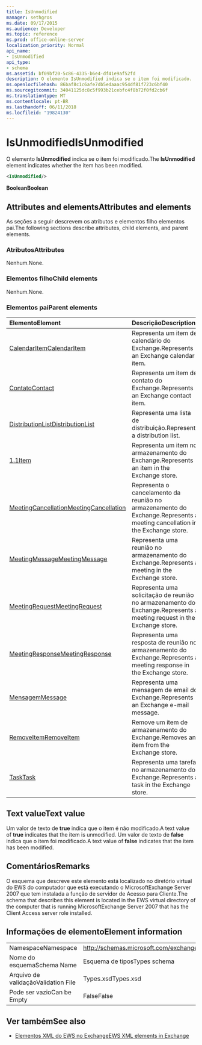 ```yaml
---
title: IsUnmodified
manager: sethgros
ms.date: 09/17/2015
ms.audience: Developer
ms.topic: reference
ms.prod: office-online-server
localization_priority: Normal
api_name:
- IsUnmodified
api_type:
- schema
ms.assetid: bf09bf20-5c86-4335-b6e4-df41e9af52fd
description: O elemento IsUnmodified indica se o item foi modificado.
ms.openlocfilehash: 86baf8c1c6afe7db5edaaac954df81f723c6bf40
ms.sourcegitcommit: 34041125dc8c5f993b21cebfc4f8b72f0fd2cb6f
ms.translationtype: MT
ms.contentlocale: pt-BR
ms.lasthandoff: 06/11/2018
ms.locfileid: "19824130"
---
```

# <a name="isunmodified"></a><span data-ttu-id="e2dcb-103">IsUnmodified</span><span class="sxs-lookup"><span data-stu-id="e2dcb-103">IsUnmodified</span></span>

<span data-ttu-id="e2dcb-104">O elemento **IsUnmodified** indica se o item foi modificado.</span><span class="sxs-lookup"><span data-stu-id="e2dcb-104">The **IsUnmodified** element indicates whether the item has been modified.</span></span> 
  
```xml
<IsUnmodified/>
```

 <span data-ttu-id="e2dcb-105">**Boolean**</span><span class="sxs-lookup"><span data-stu-id="e2dcb-105">**Boolean**</span></span>
## <a name="attributes-and-elements"></a><span data-ttu-id="e2dcb-106">Attributes and elements</span><span class="sxs-lookup"><span data-stu-id="e2dcb-106">Attributes and elements</span></span>

<span data-ttu-id="e2dcb-107">As seções a seguir descrevem os atributos e elementos filho elementos pai.</span><span class="sxs-lookup"><span data-stu-id="e2dcb-107">The following sections describe attributes, child elements, and parent elements.</span></span>
  
### <a name="attributes"></a><span data-ttu-id="e2dcb-108">Atributos</span><span class="sxs-lookup"><span data-stu-id="e2dcb-108">Attributes</span></span>

<span data-ttu-id="e2dcb-109">Nenhum.</span><span class="sxs-lookup"><span data-stu-id="e2dcb-109">None.</span></span>
  
### <a name="child-elements"></a><span data-ttu-id="e2dcb-110">Elementos filho</span><span class="sxs-lookup"><span data-stu-id="e2dcb-110">Child elements</span></span>

<span data-ttu-id="e2dcb-111">Nenhum.</span><span class="sxs-lookup"><span data-stu-id="e2dcb-111">None.</span></span>
  
### <a name="parent-elements"></a><span data-ttu-id="e2dcb-112">Elementos pai</span><span class="sxs-lookup"><span data-stu-id="e2dcb-112">Parent elements</span></span>

|<span data-ttu-id="e2dcb-113">**Elemento**</span><span class="sxs-lookup"><span data-stu-id="e2dcb-113">**Element**</span></span>|<span data-ttu-id="e2dcb-114">**Descrição**</span><span class="sxs-lookup"><span data-stu-id="e2dcb-114">**Description**</span></span>|
|:-----|:-----|
|[<span data-ttu-id="e2dcb-115">CalendarItem</span><span class="sxs-lookup"><span data-stu-id="e2dcb-115">CalendarItem</span></span>](calendaritem.md) <br/> |<span data-ttu-id="e2dcb-116">Representa um item de calendário do Exchange.</span><span class="sxs-lookup"><span data-stu-id="e2dcb-116">Represents an Exchange calendar item.</span></span>  <br/> |
|[<span data-ttu-id="e2dcb-117">Contato</span><span class="sxs-lookup"><span data-stu-id="e2dcb-117">Contact</span></span>](contact.md) <br/> |<span data-ttu-id="e2dcb-118">Representa um item de contato do Exchange.</span><span class="sxs-lookup"><span data-stu-id="e2dcb-118">Represents an Exchange contact item.</span></span>  <br/> |
|[<span data-ttu-id="e2dcb-119">DistributionList</span><span class="sxs-lookup"><span data-stu-id="e2dcb-119">DistributionList</span></span>](distributionlist.md) <br/> |<span data-ttu-id="e2dcb-120">Representa uma lista de distribuição.</span><span class="sxs-lookup"><span data-stu-id="e2dcb-120">Represents a distribution list.</span></span>  <br/> |
|[<span data-ttu-id="e2dcb-121">1.1</span><span class="sxs-lookup"><span data-stu-id="e2dcb-121">Item</span></span>](item.md) <br/> |<span data-ttu-id="e2dcb-122">Representa um item no armazenamento do Exchange.</span><span class="sxs-lookup"><span data-stu-id="e2dcb-122">Represents an item in the Exchange store.</span></span>  <br/> |
|[<span data-ttu-id="e2dcb-123">MeetingCancellation</span><span class="sxs-lookup"><span data-stu-id="e2dcb-123">MeetingCancellation</span></span>](meetingcancellation.md) <br/> |<span data-ttu-id="e2dcb-124">Representa o cancelamento da reunião no armazenamento do Exchange.</span><span class="sxs-lookup"><span data-stu-id="e2dcb-124">Represents a meeting cancellation in the Exchange store.</span></span>  <br/> |
|[<span data-ttu-id="e2dcb-125">MeetingMessage</span><span class="sxs-lookup"><span data-stu-id="e2dcb-125">MeetingMessage</span></span>](meetingmessage.md) <br/> |<span data-ttu-id="e2dcb-126">Representa uma reunião no armazenamento do Exchange.</span><span class="sxs-lookup"><span data-stu-id="e2dcb-126">Represents a meeting in the Exchange store.</span></span>  <br/> |
|[<span data-ttu-id="e2dcb-127">MeetingRequest</span><span class="sxs-lookup"><span data-stu-id="e2dcb-127">MeetingRequest</span></span>](meetingrequest.md) <br/> |<span data-ttu-id="e2dcb-128">Representa uma solicitação de reunião no armazenamento do Exchange.</span><span class="sxs-lookup"><span data-stu-id="e2dcb-128">Represents a meeting request in the Exchange store.</span></span>  <br/> |
|[<span data-ttu-id="e2dcb-129">MeetingResponse</span><span class="sxs-lookup"><span data-stu-id="e2dcb-129">MeetingResponse</span></span>](meetingresponse.md) <br/> |<span data-ttu-id="e2dcb-130">Representa uma resposta de reunião no armazenamento do Exchange.</span><span class="sxs-lookup"><span data-stu-id="e2dcb-130">Represents a meeting response in the Exchange store.</span></span>  <br/> |
|[<span data-ttu-id="e2dcb-131">Mensagem</span><span class="sxs-lookup"><span data-stu-id="e2dcb-131">Message</span></span>](message-ex15websvcsotherref.md) <br/> |<span data-ttu-id="e2dcb-132">Representa uma mensagem de email do Exchange.</span><span class="sxs-lookup"><span data-stu-id="e2dcb-132">Represents an Exchange e-mail message.</span></span>  <br/> |
|[<span data-ttu-id="e2dcb-133">RemoveItem</span><span class="sxs-lookup"><span data-stu-id="e2dcb-133">RemoveItem</span></span>](removeitem.md) <br/> |<span data-ttu-id="e2dcb-134">Remove um item de armazenamento do Exchange.</span><span class="sxs-lookup"><span data-stu-id="e2dcb-134">Removes an item from the Exchange store.</span></span>  <br/> |
|[<span data-ttu-id="e2dcb-135">Task</span><span class="sxs-lookup"><span data-stu-id="e2dcb-135">Task</span></span>](task.md) <br/> |<span data-ttu-id="e2dcb-136">Representa uma tarefa no armazenamento do Exchange.</span><span class="sxs-lookup"><span data-stu-id="e2dcb-136">Represents a task in the Exchange store.</span></span>  <br/> |
   
## <a name="text-value"></a><span data-ttu-id="e2dcb-137">Text value</span><span class="sxs-lookup"><span data-stu-id="e2dcb-137">Text value</span></span>

<span data-ttu-id="e2dcb-138">Um valor de texto de **true** indica que o item é não modificado.</span><span class="sxs-lookup"><span data-stu-id="e2dcb-138">A text value of **true** indicates that the item is unmodified.</span></span> <span data-ttu-id="e2dcb-139">Um valor de texto de **false** indica que o item foi modificado.</span><span class="sxs-lookup"><span data-stu-id="e2dcb-139">A text value of **false** indicates that the item has been modified.</span></span> 
  
## <a name="remarks"></a><span data-ttu-id="e2dcb-140">Comentários</span><span class="sxs-lookup"><span data-stu-id="e2dcb-140">Remarks</span></span>

<span data-ttu-id="e2dcb-141">O esquema que descreve este elemento está localizado no diretório virtual do EWS do computador que está executando o MicrosoftExchange Server 2007 que tem instalada a função de servidor de Acesso para Cliente.</span><span class="sxs-lookup"><span data-stu-id="e2dcb-141">The schema that describes this element is located in the EWS virtual directory of the computer that is running MicrosoftExchange Server 2007 that has the Client Access server role installed.</span></span>
  
## <a name="element-information"></a><span data-ttu-id="e2dcb-142">Informações de elemento</span><span class="sxs-lookup"><span data-stu-id="e2dcb-142">Element information</span></span>

|||
|:-----|:-----|
|<span data-ttu-id="e2dcb-143">Namespace</span><span class="sxs-lookup"><span data-stu-id="e2dcb-143">Namespace</span></span>  <br/> |http://schemas.microsoft.com/exchange/services/2006/types  <br/> |
|<span data-ttu-id="e2dcb-144">Nome do esquema</span><span class="sxs-lookup"><span data-stu-id="e2dcb-144">Schema Name</span></span>  <br/> |<span data-ttu-id="e2dcb-145">Esquema de tipos</span><span class="sxs-lookup"><span data-stu-id="e2dcb-145">Types schema</span></span>  <br/> |
|<span data-ttu-id="e2dcb-146">Arquivo de validação</span><span class="sxs-lookup"><span data-stu-id="e2dcb-146">Validation File</span></span>  <br/> |<span data-ttu-id="e2dcb-147">Types.xsd</span><span class="sxs-lookup"><span data-stu-id="e2dcb-147">Types.xsd</span></span>  <br/> |
|<span data-ttu-id="e2dcb-148">Pode ser vazio</span><span class="sxs-lookup"><span data-stu-id="e2dcb-148">Can be Empty</span></span>  <br/> |<span data-ttu-id="e2dcb-149">False</span><span class="sxs-lookup"><span data-stu-id="e2dcb-149">False</span></span>  <br/> |
   
## <a name="see-also"></a><span data-ttu-id="e2dcb-150">Ver também</span><span class="sxs-lookup"><span data-stu-id="e2dcb-150">See also</span></span>



- [<span data-ttu-id="e2dcb-151">Elementos XML do EWS no Exchange</span><span class="sxs-lookup"><span data-stu-id="e2dcb-151">EWS XML elements in Exchange</span></span>](ews-xml-elements-in-exchange.md)

